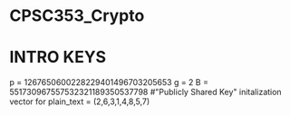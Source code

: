 # CPSC353_Crypto

# INTRO KEYS
p = 1267650600228229401496703205653
g = 2
B = 551730967557532321189350537798                  #"Publicly Shared Key"
initalization vector for plain_text = (2,6,3,1,4,8,5,7)      
